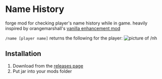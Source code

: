 # Name History
forge mod for checking player's name history while in game. heavily inspired by orangemarshall's [vanilla enhancement mod](https://www.curseforge.com/minecraft/mc-mods/vanilla-enhancements)

`/name [player name]` returns the following for the player:
![picture of /nh](https://i.imgur.com/7s4aW5Q.png)  

## Installation
1. Download from the [releases page](https://github.com/mew/namehistory/releases)
2. Put jar into your mods folder
